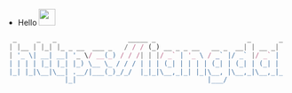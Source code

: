 
- Hello <img src="https://user-images.githubusercontent.com/12118567/87376971-7116d000-c5be-11ea-89af-d2460c0cc3ea.gif" width="30 px">


```js
  _     _   _                  _____ _                       _       _
 | |__ | |_| |_ _ __  ___ _   / / / (_) __ _ _ __   __ _  __| | __ _| |__   ___  _ __   __ _   ___ ___  _ __ ___
 | '_ \| __| __| '_ \/ __(_) / / /| | |/ _` | '_ \ / _` |/ _` |/ _` | '_ \ / _ \| '_ \ / _` | / __/ _ \| '_ ` _ \
 | | | | |_| |_| |_) \__ \_ / / / | | | (_| | | | | (_| | (_| | (_| | | | | (_) | | | | (_| || (_| (_) | | | | | |
 |_| |_|\__|\__| .__/|___(_)_/_/  |_|_|\__,_|_| |_|\__, |\__,_|\__,_|_| |_|\___/|_| |_|\__, (_)___\___/|_| |_| |_|
               |_|                                 |___/                               |___/
```
